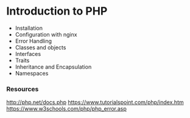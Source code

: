 # Introduction to PHP
 - Installation
 - Configuration with nginx
 - Error Handling
 - Classes and objects
 - Interfaces
 - Traits
 - Inheritance and Encapsulation
 - Namespaces
 
 ### Resources
 <http://php.net/docs.php>
 <https://www.tutorialspoint.com/php/index.htm>
 <https://www.w3schools.com/php/php_error.asp>